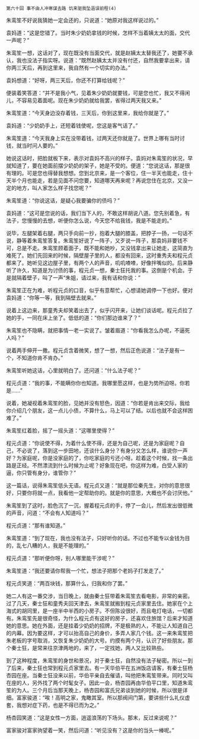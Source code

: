     第六十回 事不由人冲寒谋去路 饥来驱我坠涵误前程(4) 

   朱鸾笙不好说我猜她一定会还的，只说道：“她原对我这样说过的。”

   袁妈道：“这是您错了。当时朱少奶奶拿钱的时候，怎样不当着姨太太的面，交代一声呢？”

   朱鸾笙一想，这话对了，现在既没有当面交代，就是赵姨太太替我还了，她要不承认，我也没法子指实呀。说道：“既然赵姨太太并没有付还，自然我要拿出来，请你两三天后，再到这里来，我自然有一个切实的办法。”

   袁妈想道：“好呀，两三天后，你还不打算给钱呢？”

   便装着笑答道：“并不是我小气，见着朱少奶奶就要钱，可是您也忙，我又不得闲儿，不容易见着面呢。现在朱少奶奶就给我罢，省得过两天我又来。”

   朱鸾笙道：“今天身边没存着钱，三天后，你到这里来，我给你就是了。”

   袁妈道：“少奶奶手上，还短着钱使呢，您这是客气话了。”

   朱鸾笙道：“今天我身上实在没带着钱，过两天还你就是了。世界上哪有当时讨钱，就当时问人要的。”

   她说这话时，把脸就板下来，表示对袁妈不高兴的样子。袁妈对朱鸾笙的状况，早就知道了，要在她面前摆少奶奶的架子，她是不受的。便道：“您说这话，那是很有理的。可是您也得替我想想。您到北京来，是一个客位，住一半天也能走，住十天半个月也能走，若是见面不问您要，知道哪天再来呢？再说您住在北京，又没一定的地方，叫人家怎么样子找您呢？”

   朱鸾笙道：“你说这话，是疑心我要骗你的债吗？”

   袁妈道：“这可是您说的话，我们当下人的，不敢这样胡说八道。您先别着急，有法子，您慢慢的去想，听便你怎么说，今天您不给我钱，我是不能走的。”

   说毕，左腿架着右腿，两只手向前一抄，抱着大腿的膝盖，把脖子一扬，一句话不说，静等着朱鸾笙答复。朱鸾笙好说了一阵子，又歹说一阵子，那袁妈非要钱不可，总是不走。朱鸾笙顾着面子，既不能和她吵，又没钱拿出来让她走，这简直为难死了。她们先回来的时候，隔壁屋子里的人，都没有回来，这时重秀夫和程元贞都来了。她听见这边屋子里，有两个人的声音，叽叽喳喳，好像拌嘴似的。后来静听了许久，知道是为讨债的事，程元贞一想，秦士狂托我的事。这倒是个机会。于是就隔着壁子，叫了一声“朱姐，请过来，我有话和你说：”

   朱鸾笙正在为难，听程元贞的口音，似乎有意帮忙，心想请她调停一下也好。便对袁妈道：“你等一等，我到隔壁去就来。”

   说着上这边来，那童秀夫却笑着出去了，似乎闪开来，让她们谈话呢。程元贞拉了她的手，一同在床上坐了。低低的道：“你们那边谁来了？”

   朱鸾笙也不隐瞒，就把事情一老一实说了。皱着眉道：“你看我怎么办呢，不逼死人吗？”

   说着两手伸开一撒。程元贞含着微笑，想了一想，然后正色说道：“法子是有一个，不知道你肯不肯办。”

   朱鸾笙听她这话，心里就明白了。还问道：“什么法子呢？”

   程元贞道：“我的事，不能瞒你你也知道。我哪里愿这样，也是为势所迫呀。你若是……”

   说着，她凝视着朱鸾笙的脸，见她并没有怒色，因道：“你若是肯出来交际，我给你介绍几个朋友，这一点儿小债，不算什么，马上可以了结。以后也就不会这样困难了。”

   朱鸾笙红着脸，摇了一摇头道：“这哪里使得？”

   程元贞道：“你说使不得，为着什么使不得，还是为自己呢，还是为家庭呢？自己，不必说了，落到这一步田地，还谈什么身分？有身分又怎么样，谁说你一声好？为家庭呢，你是没家庭的了，你吃家庭的亏还小呀。趁着这个时候，找一条出路是正经。不然漂流到什么时候为止呢？好象现在吧，你这样为难，白受人家的逼，你只管有身分，谁管你？”

   这一篇话，说得朱鸾笙低头无语。程元贞又道：“就是那位秦先生，对你的意思很好，只要你将就一点，我看他一定帮助你的。就是你的意思，大概也不会讨厌他。”

   朱鸾笙到了这时，脸色沉了一沉，握着程元贞的手，停了一会儿，然后发出很低微的声音，问道：“不会有人知道吗？”

   程元贞道：“那有谁知道。”

   朱鸾笙道：“到了现在，我也没有法子，只好听你的话。不过也不能专以金钱为目的，乱七八糟的人，我是不能理的。”

   程元贞道：“那听便你呀，别人哪里能干涉呢？”

   朱鸾笙道：“我还要请你帮我一个忙，想法子把那个老妈子打发走了。”

   程元贞笑道：“两百块钱，那算什么，归我和你了罢。”

   她二人有这一番交涉，当日晚上，就由秦士狂带着朱鸾笙去看电影，非常的亲密。过了几天，秦士狂和童秀夫回天津去，朱鸾笙就搬到程元贞家里去住。她家在个上海式的胡同里，是一座半中半西的小房子。不但陈设很好，而且电灯电话，一切都有。朱鸾笙先是很奇怪，为什么程元贞有这好的房子，还喜欢住旅馆？后来才知道她的意思。她在外面，还是挂着少奶奶的招牌，不是极熟的人，不能让人知道自己的内幕。因为要这样，才可以抬高自己的身价，多弄人家几个钱。这一来朱鸾笙把朱老板的字号取消，又恢复朱少奶奶的大号。约摸有两个月，认识了好些朋友。那个秦士狂，是常来往京津两地的，来了，一定找她，两人又比较熟些。

   到了这种程度，朱鸾笙的身世和景况，对于秦士狂，自然没有法子秘密。所以一到了后来，秦士狂也常到程元贞家里去。有一天华伯平在五洲饭店请客，有秦士狂杨杏园在座。当秦士狂没来以前，华伯平亲自去催请，叫他把朱鸾笙带来。同时又叫在座的人，另外找了两个时髦女子。因此一会，杨杏园再由华伯平口里，知道朱鸾笙的为人。三个月后当那天晚上，杨杏园和富氏兄弟谈到她的时候，所以很是详细。富家骏道：“唉！高明之家，鬼瞰其室。所以那阀间门第，要讲些什么礼仪虚套，我想对症下药，也是不得已而为之。”

   杨杏园笑道：“这是女性一方面，逍遥浪荡的下场头。那末，反过来说呢？”

   富家骏对富家驹望着一笑，然后问道：“听见没有？这是你的当头一棒呢。”

